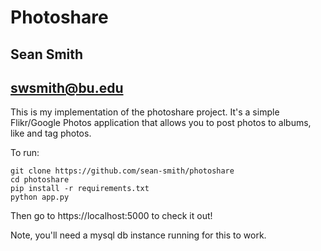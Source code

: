 # Photoshare
## Sean Smith
## swsmith@bu.edu

This is my implementation of the photoshare project. It's a simple Flikr/Google Photos application that allows you to post photos to albums, like and tag photos.

To run:
	
	git clone https://github.com/sean-smith/photoshare
	cd photoshare
	pip install -r requirements.txt
	python app.py
	
Then go to https://localhost:5000 to check it out!

Note, you'll need a mysql db instance running for this to work.

